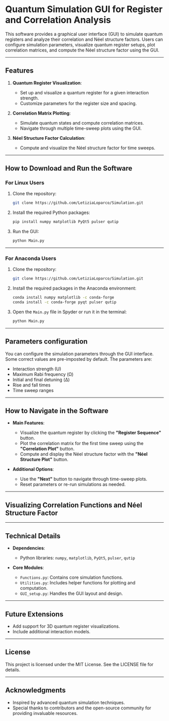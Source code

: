 # Quantum Simulation GUI for Register and Correlation Analysis

This software provides a graphical user interface (GUI) to simulate quantum registers and analyze their correlation and Néel structure factors. Users can configure simulation parameters, visualize quantum register setups, plot correlation matrices, and compute the Néel structure factor using the GUI.

---

## Features

1. **Quantum Register Visualization**:
   - Set up and visualize a quantum register for a given interaction strength.
   - Customize parameters for the register size and spacing.

2. **Correlation Matrix Plotting**:
   - Simulate quantum states and compute correlation matrices.
   - Navigate through multiple time-sweep plots using the GUI.

3. **Néel Structure Factor Calculation**:
   - Compute and visualize the Néel structure factor for time sweeps.

---

## How to Download and Run the Software

### For Linux Users

1. Clone the repository:
   ```bash
   git clone https://github.com/LetiziaLoparco/Simulation.git
   ```

2. Install the required Python packages:
   ```bash
   pip install numpy matplotlib PyQt5 pulser qutip
   ```

4. Run the GUI:
   ```bash
   python Main.py
   ```

---

### For Anaconda Users

1. Clone the repository:
   ```bash
   git clone https://github.com/LetiziaLoparco/Simulation.git
   ```

2. Install the required packages in the Anaconda environment:
   ```bash
   conda install numpy matplotlib -c conda-forge
   conda install -c conda-forge pyqt pulser qutip
   ```

3. Open the `Main.py` file in Spyder or run it in the terminal:
   ```bash
   python Main.py
   ```

---

## Parameters configuration

You can configure the simulation parameters through the GUI interface. Some correct values are pre-imposted by default. The parameters are:
- Interaction strength (U)
- Maximum Rabi frequency (Ω)
- Initial and final detuning (Δ)
- Rise and fall times
- Time sweep ranges

---

## How to Navigate in the Software

- **Main Features**:
  - Visualize the quantum register by clicking the **"Register Sequence"** button.
  - Plot the correlation matrix for the first time sweep using the **"Correlation Plot"** button.
  - Compute and display the Néel structure factor with the **"Néel Structure Plot"** button.

- **Additional Options**:
  - Use the **"Next"** button to navigate through time-sweep plots.
  - Reset parameters or re-run simulations as needed.

---
## Visualizing Correlation Functions and Néel Structure Factor

---

## Technical Details

- **Dependencies**:
  - Python libraries: `numpy`, `matplotlib`, `PyQt5`, `pulser`, `qutip`

- **Core Modules**:
  - `Functions.py`: Contains core simulation functions.
  - `Utilities.py`: Includes helper functions for plotting and computation.
  - `GUI_setup.py`: Handles the GUI layout and design.

---

## Future Extensions

- Add support for 3D quantum register visualizations.
- Include additional interaction models.

---

## License

This project is licensed under the MIT License. See the LICENSE file for details.

---

## Acknowledgments

- Inspired by advanced quantum simulation techniques.
- Special thanks to contributors and the open-source community for providing invaluable resources.

